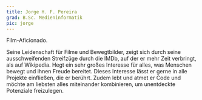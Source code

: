 ```yaml
---
title: Jorge H. F. Pereira
grad: B.Sc. Medieninformatik
pic: jorge
---
```


Film-Aficionado.

Seine Leidenschaft für Filme und Bewegtbilder, zeigt sich durch seine ausschweifenden Streifzüge durch die IMDb, auf der er mehr Zeit verbringt, als auf Wikipedia. Hegt ein sehr großes Interesse für alles, was Menschen bewegt und ihnen Freude bereitet. Dieses Interesse lässt er gerne in alle Projekte einfließen, die er berührt. Zudem lebt und atmet er Code und möchte am liebsten alles miteinander kombinieren, um unentdeckte Potenziale freizulegen.
